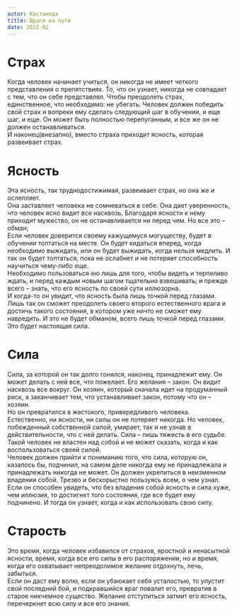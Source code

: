 ```yaml
---
autor: Кастанеда
title: Враги на пути
date: 2022-02
---
```

# Страх
Когда человек начинает учиться, он никогда не имеет четкого представления о препятствиях. То, что он узнает, никогда не совпадает с тем, что он себе представлял. Чтобы преодолеть страх, единственное, что необходимо: не убегать. Человек должен победить свой страх и вопреки ему сделать следующий шаг в обучении, и еще шаг, и еще. Он может быть полностью перепуганным, и все же он не должен останавливаться.  
И наконец(внезапно), вместо страха приходит ясность, которая развеивает страх.

# Ясность
Эта ясность, так труднодостижимая, развеивает страх, но она же и ослепляет.  
Она заставляет человека не сомневаться в себе. Она дает уверенность, что человек ясно видит все насквозь. Благодаря ясности к нему приходит мужество, он не останавливается ни перед чем. Но все это – обман;  
Если человек доверится своему кажущемуся могуществу, будет в обучении топтаться на месте. Он будет кидаться вперед, когда необходимо выжидать, или он будет выжидать, когда нельзя медлить. И так он будет топтаться, пока не ослабнет и не потеряет способность научиться чему-либо еще.  
Необходимо пользоваться ею лишь для того, чтобы видеть и терпеливо ждать, и перед каждым новым шагом тщательно взвешивать; и прежде всего – знать, что его ясность по своей сути иллюзорна.  
И когда-то он увидит, что ясность была лишь точкой перед глазами. Лишь так он сможет преодолеть своего второго естественного врага и достичь такого состояния, в котором уже ничто не сможет ему навредить. И это не будет обманом, всего лишь точкой перед глазами. Это будет настоящая сила.

# Сила
Сила, за которой он так долго гонялся, наконец, принадлежит ему. Он может делать с ней все, что пожелает. Его желания – закон. Он видит насквозь все вокруг. Он хозяин, который сначала идет на продуманный риск, а заканчивает тем, что устанавливает закон, потому что он – хозяин.  
Но он превратился в жестокого, привередливого человека. Естественно, ни ясности, ни силы он не потеряет никогда. Но человек, побежденный собственной силой, умирает, так и не узнав в действительности, что с ней делать. Сила – лишь тяжесть в его судьбе. Такой человек не властен над собой и не может сказать, когда и как воспользоваться своей силой.  
Человек должен прийти к пониманию того, что сила, которую он, казалось бы, подчинил, на самом деле никогда ему не принадлежала и принадлежать никогда не может. Он должен укрепиться в неизменном владении собой. Трезво и бескорыстно пользуясь всем, о чем узнал. Если он способен увидеть, что без владения собой ясность и сила хуже, чем иллюзия, то достигнет того состояния, где все будет ему подчинено. И тогда он узнает, когда и как использовать свою силу.

# Старость
Это время, когда человек избавился от страхов, яростной и ненасытной ясности, время, когда все его силы в его распоряжении, но и время, когда его охватывает непреодолимое желание отдохнуть, лечь, забыться.  
Если он даст ему волю, если он убаюкает себя усталостью, то упустит свой последний бой, и подкравшийся враг повалит его, превратив в старое никчемное существо. Желание отступиться затмит его ясность, перечеркнет всю силу и все его знания.